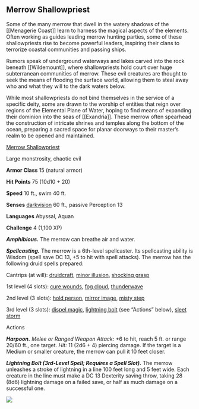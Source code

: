 ## Merrow Shallowpriest

Some of the many merrow that dwell in the watery shadows of the [[Menagerie Coast]] learn to harness the magical aspects of the elements. Often working as guides leading merrow hunting parties, some of these shallowpriests rise to become powerful leaders, inspiring their clans to terrorize coastal communities and passing ships.

Rumors speak of underground waterways and lakes carved into the rock beneath [[Wildemount]], where shallowpriests hold court over huge subterranean communities of merrow. These evil creatures are thought to seek the means of flooding the surface world, allowing them to steal away who and what they will to the dark waters below.

While most shallowpriests do not bind themselves in the service of a specific deity, some are drawn to the worship of entities that reign over regions of the Elemental Plane of Water, hoping to find means of expanding their dominion into the seas of [[Exandria]]. These merrow often spearhead the construction of intricate shrines and temples along the bottom of the ocean, preparing a sacred space for planar doorways to their master’s realm to be opened and maintained.

[Merrow Shallowpriest](https://www.dndbeyond.com/monsters/merrow-shallowpriest)

Large monstrosity, chaotic evil

**Armor Class** 15 (natural armor)

**Hit Points** 75 (10d10 + 20)

**Speed** 10 ft., swim 40 ft.

**Senses** [darkvision](https://www.dndbeyond.com/compendium/rules/basic-rules/monsters#Darkvision) 60 ft., passive Perception 13

**Languages** Abyssal, Aquan

**Challenge** 4 (1,100 XP)

_**Amphibious.**_ The merrow can breathe air and water.

_**Spellcasting.**_ The merrow is a 6th-level spellcaster. Its spellcasting ability is Wisdom (spell save DC 13, +5 to hit with spell attacks). The merrow has the following druid spells prepared:

Cantrips (at will): [druidcraft](https://www.dndbeyond.com/spells/druidcraft), [minor illusion](https://www.dndbeyond.com/spells/minor-illusion), [shocking grasp](https://www.dndbeyond.com/spells/shocking-grasp)

1st level (4 slots): [cure wounds](https://www.dndbeyond.com/spells/cure-wounds), [fog cloud](https://www.dndbeyond.com/spells/fog-cloud), [thunderwave](https://www.dndbeyond.com/spells/thunderwave)

2nd level (3 slots): [hold person](https://www.dndbeyond.com/spells/hold-person), [mirror image](https://www.dndbeyond.com/spells/mirror-image), [misty step](https://www.dndbeyond.com/spells/misty-step)

3rd level (3 slots): [dispel magic](https://www.dndbeyond.com/spells/dispel-magic), [lightning bolt](https://www.dndbeyond.com/spells/lightning-bolt) (see “Actions” below), [sleet storm](https://www.dndbeyond.com/spells/sleet-storm)

Actions

_**Harpoon.** Melee or Ranged Weapon Attack:_ +6 to hit, reach 5 ft. or range 20/60 ft., one target. _Hit:_ 11 (2d6 + 4) piercing damage. If the target is a Medium or smaller creature, the merrow can pull it 10 feet closer.

_**Lightning Bolt (3rd-Level Spell; Requires a Spell Slot).**_ The merrow unleashes a stroke of lightning in a line 100 feet long and 5 feet wide. Each creature in the line must make a DC 13 Dexterity saving throw, taking 28 (8d6) lightning damage on a failed save, or half as much damage on a successful one.

[![](https://media-waterdeep.cursecdn.com/avatars/thumbnails/9170/39/350/439/637199798900226418.png)](https://media-waterdeep.cursecdn.com/avatars/9170/39/637199798900226418.png)